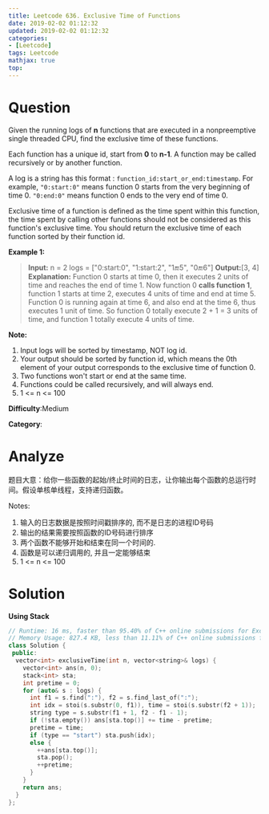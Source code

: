 ```yaml
---
title: Leetcode 636. Exclusive Time of Functions
date: 2019-02-02 01:12:32
updated: 2019-02-02 01:12:32
categories: 
- [Leetcode]
tags: Leetcode
mathjax: true
top:
---
```


# Question

Given the running logs of  **n**  functions that are executed in a nonpreemptive single threaded CPU, find the exclusive time of these functions.

Each function has a unique id, start from  **0**  to  **n-1**. A function may be called recursively or by another function.

A log is a string has this format :  `function_id:start_or_end:timestamp`. For example,  `"0:start:0"`  means function 0 starts from the very beginning of time 0.  `"0:end:0"`  means function 0 ends to the very end of time 0.

Exclusive time of a function is defined as the time spent within this function, the time spent by calling other functions should not be considered as this function's exclusive time. You should return the exclusive time of each function sorted by their function id.

**Example 1:**  

> **Input:**
> n = 2
> logs =
> ["0:start:0",
 > "1:start:2",
 > "1:end:5",
 > "0:end:6"]
> **Output:**[3, 4]
> **Explanation:**
> Function 0 starts at time 0, then it executes 2 units of time and reaches the end of time 1.
> Now function 0 **calls function 1**, function 1 starts at time 2, executes 4 units of time and end at time 5.
> Function 0 is running again at time 6, and also end at the time 6, thus executes 1 unit of time.
> So function 0 totally execute 2 + 1 = 3 units of time, and function 1 totally execute 4 units of time.

**Note:**  

1. Input logs will be sorted by timestamp, NOT log id.
2. Your output should be sorted by function id, which means the 0th element of your output corresponds to the exclusive time of function 0.
3. Two functions won't start or end at the same time.
4. Functions could be called recursively, and will always end.
5. 1 <= n <= 100

**Difficulty**:Medium

**Category**:

# Analyze

题目大意：给你一些函数的起始/终止时间的日志，让你输出每个函数的总运行时间。假设单核单线程，支持递归函数。

Notes:

1. 输入的日志数据是按照时间戳排序的, 而不是日志的进程ID号码
2. 输出的结果需要按照函数的ID号码进行排序
3. 两个函数不能够开始和结束在同一个时间的.
4. 函数是可以递归调用的, 并且一定能够结束
5. 1 <= n <= 100

# Solution

**Using Stack**

```cpp
// Runtime: 16 ms, faster than 95.40% of C++ online submissions for Exclusive Time of Functions.
// Memory Usage: 827.4 KB, less than 11.11% of C++ online submissions for Exclusive Time of Functions.
class Solution {
 public:
  vector<int> exclusiveTime(int n, vector<string>& logs) {
    vector<int> ans(n, 0);
    stack<int> sta;
    int pretime = 0;
    for (auto& s : logs) {
      int f1 = s.find(":"), f2 = s.find_last_of(":");
      int idx = stoi(s.substr(0, f1)), time = stoi(s.substr(f2 + 1));
      string type = s.substr(f1 + 1, f2 - f1 - 1);
      if (!sta.empty()) ans[sta.top()] += time - pretime;
      pretime = time;
      if (type == "start") sta.push(idx);
      else {
        ++ans[sta.top()];
        sta.pop();
        ++pretime;
      }
    }
    return ans;
  }
};
```
